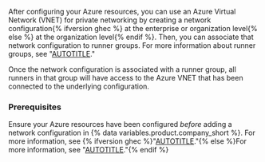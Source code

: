 After configuring your Azure resources, you can use an Azure Virtual Network (VNET) for private networking by creating a network configuration{% ifversion ghec %} at the enterprise or organization level{% else %} at the organization level{% endif %}. Then, you can associate that network configuration to runner groups. For more information about runner groups, see "[AUTOTITLE](/actions/using-github-hosted-runners/about-larger-runners/controlling-access-to-larger-runners)."

Once the network configuration is associated with a runner group, all runners in that group will have access to the Azure VNET that has been connected to the underlying configuration.

### Prerequisites

Ensure your Azure resources have been configured _before_ adding a network configuration in {% data variables.product.company_short %}. For more information, see {% ifversion ghec %}"[AUTOTITLE](/admin/configuration/configuring-private-networking-for-hosted-compute-products/configuring-private-networking-for-github-hosted-runners#configuring-your-azure-resources)."{% else %}For more information, see "[AUTOTITLE](/organizations/managing-organization-settings/configuring-private-networking-for-github-hosted-runners-in-your-organization#configuring-your-azure-resources)."{% endif %}
